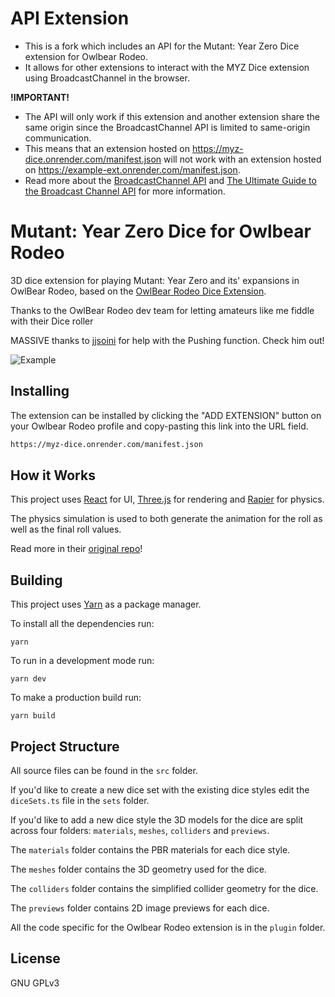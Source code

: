 # API Extension
* This is a fork which includes an API for the Mutant: Year Zero Dice extension for Owlbear Rodeo.
* It allows for other extensions to interact with the MYZ Dice extension using BroadcastChannel in the browser.

**!IMPORTANT!**
* The API will only work if this extension and another extension share the same origin since the BroadcastChannel API is limited to same-origin communication.
* This means that an extension hosted on https://myz-dice.onrender.com/manifest.json will not work with an extension hosted on https://example-ext.onrender.com/manifest.json.
* Read more about the [BroadcastChannel API](https://developer.mozilla.org/en-US/docs/Web/API/BroadcastChannel) and [The Ultimate Guide to the Broadcast Channel API](https://www.telerik.com/blogs/ultimate-guide-broadcast-channel-api) for more information.


# Mutant: Year Zero Dice for Owlbear Rodeo

3D dice extension for playing Mutant: Year Zero and its' expansions in OwlBear Rodeo, based on the [OwlBear Rodeo Dice Extension](https://github.com/owlbear-rodeo/dice).



Thanks to the OwlBear Rodeo dev team for letting amateurs like me fiddle with their Dice roller

MASSIVE thanks to [jjsoini](https://github.com/jjsoini/) for help with the Pushing function. Check him out!

![Example](/docs/header.jpg)

## Installing

The extension can be installed by clicking the "ADD EXTENSION" button on your Owlbear Rodeo profile and copy-pasting this link into the URL field.

```sh
https://myz-dice.onrender.com/manifest.json
```

## How it Works
This project uses [React](https://reactjs.org/) for UI, [Three.js](https://threejs.org/) for rendering and [Rapier](https://rapier.rs/) for physics.

The physics simulation is used to both generate the animation for the roll as well as the final roll values.

Read more in their [original repo](https://github.com/owlbear-rodeo/dice)!

## Building

This project uses [Yarn](https://yarnpkg.com/) as a package manager.

To install all the dependencies run:

`yarn`

To run in a development mode run:

`yarn dev`

To make a production build run:

`yarn build`

## Project Structure

All source files can be found in the `src` folder.

If you'd like to create a new dice set with the existing dice styles edit the `diceSets.ts` file in the `sets` folder.

If you'd like to add a new dice style the 3D models for the dice are split across four folders: `materials`, `meshes`, `colliders` and `previews`.

The `materials` folder contains the PBR materials for each dice style.

The `meshes` folder contains the 3D geometry used for the dice.

The `colliders` folder contains the simplified collider geometry for the dice.

The `previews` folder contains 2D image previews for each dice.

All the code specific for the Owlbear Rodeo extension is in the `plugin` folder.

## License

GNU GPLv3
